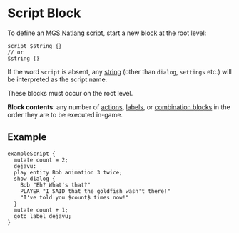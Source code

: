 # Script Block

To define an [MGS Natlang](../mgs/mgs_natlang) [script](../scripts), start a new [block](../mgs/block) at the root level:

```
script $string {}
// or
$string {}
```

If the word `script` is absent, any [string](../mgs/variables_mgs#string) (other than `dialog`, `settings` etc.) will be interpreted as the script name.

These blocks must occur on the root level.

**Block contents**: any number of [actions](../actions), [labels](../mgs/advanced_syntax#labels), or [combination blocks](../mgs/combination_block) in the order they are to be executed in-game.

## Example

```mgs
exampleScript {
  mutate count = 2;
  dejavu:
  play entity Bob animation 3 twice;
  show dialog {
    Bob "Eh? What's that?"
    PLAYER "I SAID that the goldfish wasn't there!"
    "I've told you $count$ times now!"
  }
  mutate count + 1;
  goto label dejavu;
}
```

